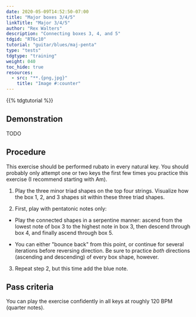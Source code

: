 ```yaml
---
date: 2020-05-09T14:52:50-07:00
title: "Major boxes 3/4/5"
linkTitle: "Major 3/4/5"
author: "Rex Walters"
description: "Connecting boxes 3, 4, and 5"
tdgid: "RT6c10"
tutorial: "guitar/blues/maj-penta"
type: "tests"
tdgtype: "training"
weight: 040
toc_hide: true
resources:
  - src: "**.{png,jpg}"
    title: "Image #:counter"
---
```


{{% tdgtutorial %}}

## Demonstration

TODO

## Procedure

This exercise should be performed rubato in every natural key. You should
probably only attempt one or two keys the first few times you practice this
exercise (I recommend starting with Am).

1. Play the three minor triad shapes on the top four strings. Visualize how the
   box 1, 2, and 3 shapes sit within these three triad shapes.

2. First, play with pentatonic notes only:

  * Play the connected shapes in a serpentine manner: ascend from the lowest
    note of box 3 to the highest note in box 3, then descend through box 4, and
    finally ascend through box 5. 
   
   * You can either "bounce back" from this point, or continue for several
     iterations before reversing direction. Be sure to practice _both_
     directions (ascending and descending) of every box shape, however.

3. Repeat step 2, but this time add the blue note.

## Pass criteria

You can play the exercise confidently in all keys at roughly 120 BPM (quarter notes).

